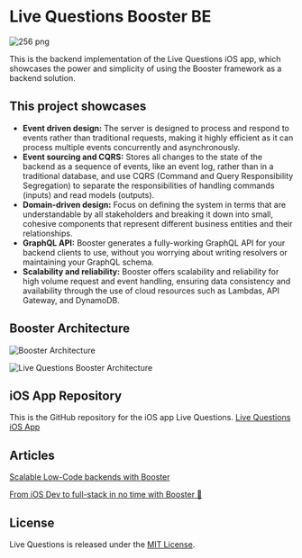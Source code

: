 # Live Questions Booster BE

![256 png](https://user-images.githubusercontent.com/738853/205069300-7551a459-ed94-4c5e-80f1-36d3cb5b3066.jpeg)

This is the backend implementation of the Live Questions iOS app, which showcases the power and simplicity of using the Booster framework as a backend solution. 


## This project showcases
- **Event driven design:** 
The server is designed to process and respond to events rather than traditional requests, making it highly efficient as it can process multiple events concurrently and asynchronously.
- **Event sourcing and CQRS:** 
Stores all changes to the state of the backend as a sequence of events, like an event log, rather than in a traditional database, and use CQRS (Command and Query Responsibility Segregation) to separate the responsibilities of handling commands (inputs) and read models (outputs).
- **Domain-driven design:** 
Focus on defining the system in terms that are understandable by all stakeholders and breaking it down into small, cohesive components that represent different business entities and their relationships.
- **GraphQL API:** 
Booster generates a fully-working GraphQL API for your backend clients to use, without you worrying about writing resolvers or maintaining your GraphQL schema.
- **Scalability and reliability:** 
Booster offers scalability and reliability for high volume request and event handling, ensuring data consistency and availability through the use of cloud resources such as Lambdas, API Gateway, and DynamoDB.



## Booster Architecture

![Booster Architecture](https://user-images.githubusercontent.com/738853/209127301-41972816-d5dd-4038-b116-772aecd1ef26.png)

![Live Questions Booster Architecture](https://user-images.githubusercontent.com/1671524/209247376-7ddae28b-cb64-4ebf-857e-89535ba9cea8.jpg)


## iOS App Repository
This is the GitHub repository for the iOS app Live Questions. [Live Questions iOS App](https://github.com/theam/livequestions-iOS)

## Articles
[Scalable Low-Code backends with Booster](https://medium.com/@juanSagasti/scalable-low-code-backends-with-booster-a32b9386dd27)

[From iOS Dev to full-stack in no time with Booster 🚀](https://medium.com/@juanSagasti/f2eda6463c40)


## License

Live Questions is released under the [MIT License](LICENSE).
